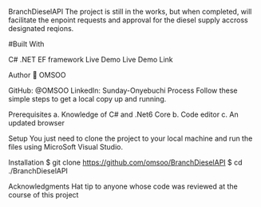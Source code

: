 ﻿BranchDieselAPI
The project is still in the works, but when completed, will facilitate the enpoint requests and approval for the diesel supply accross designated reqions.

#Built With

C#
.NET
EF framework
Live Demo
Live Demo Link

Author
👤 OMSOO

GitHub: @OMSOO
LinkedIn: Sunday-Onyebuchi
Process
Follow these simple steps to get a local copy up and running.

Prerequisites
a. Knowledge of C# and .Net6 Core b. Code editor c. An updated browser

Setup
You just need to clone the project to your local machine and run the files using MicroSoft Visual Studio.

Installation
$ git clone https://github.com/omsoo/BranchDieselAPI $ cd ./BranchDieselAPI

Acknowledgments
Hat tip to anyone whose code was reviewed at the course of this project